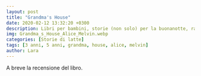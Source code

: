 ```yaml
---
layout: post
title: "Grandma's House"
date: 2020-02-12 13:32:20 +0300
description: Libri per bambini, storie (non solo) per la buonanotte, racconti e letture per giocare e leggere con i bimbi.
img: Grandma_s_House_Alice_Melvin.webp
categories: [Storie di latte]
tags: [3 anni, 5 anni, grandma, house, alice, melvin]
author: Lara
---
```

A breve la recensione del libro.